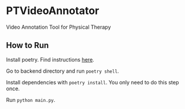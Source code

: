 # PTVideoAnnotator
Video Annotation Tool for Physical Therapy

## How to Run

Install poetry. Find instructions [here](https://python-poetry.org/docs/#osx--linux--bashonwindows-install-instructions).

Go to backend directory and run `poetry shell`.

Install dependencies with `poetry install`. You only need to do this step once.

Run `python main.py`.
